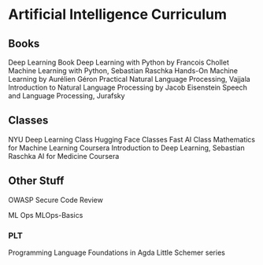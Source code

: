 # Artificial Intelligence Curriculum

## Books

Deep Learning Book
Deep Learning with Python by Francois Chollet
Machine Learning with Python, Sebastian Raschka
Hands-On Machine Learning by Aurélien Géron
Practical Natural Language Processing, Vajjala
Introduction to Natural Language Processing by Jacob Eisenstein
Speech and Language Processing, Jurafsky

## Classes

NYU Deep Learning Class
Hugging Face Classes
Fast AI Class
Mathematics for Machine Learning Coursera
Introduction to Deep Learning, Sebastian Raschka
AI for Medicine Coursera


## Other Stuff

OWASP Secure Code Review

ML Ops
MLOps-Basics


### PLT

Programming Language Foundations in Agda
Little Schemer series


